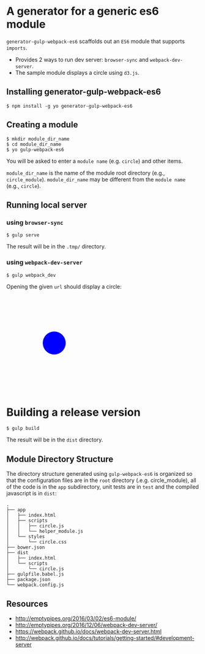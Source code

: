 # A generator for a generic es6 module

`generator-gulp-webpack-es6` scaffolds out an `ES6` module that supports `imports`.

- Provides 2 ways to run dev server: `browser-sync` and `webpack-dev-server`.
- The sample module displays a circle using `d3.js`.

## Installing generator-gulp-webpack-es6

```
$ npm install -g yo generator-gulp-webpack-es6
```

## Creating a module

```
$ mkdir module_dir_name
$ cd module_dir_name
$ yo gulp-webpack-es6
```

You will be asked to enter a `module name` (e.g. `circle`) and other items.

`module_dir_name` is the name of the module root directory (e.g., `circle_module`). `module_dir_name` may be different from the `module name` (e.g., `circle`).

## Running local server

### using `browser-sync`

```
$ gulp serve
```
The result will be in the `.tmp/` directory.

### using `webpack-dev-server`

```
$ gulp webpack_dev
```

Opening the given `url` should display a circle:

<div id="circle">
  <svg width="250" height="250">
  <circle cx="125" cy="125" r="30" fill="blue">
</circle>
</svg>
</div>

# Building a release version

```
$ gulp build
```

The result will be in the `dist` directory.

## Module Directory Structure

The directory structure generated using `gulp-webpack-es6` is organized so that the configuration files are in the `root` directory (.e.g. circle_module), all of the code is in the `app` subdirectory, unit tests are in `test` and the compiled javascript is in `dist`:

```
.
├── app
│   ├── index.html
│   ├── scripts
│   │   ├── circle.js
│   │   └── helper_module.js
│   └── styles
│       └── circle.css
├── bower.json
├── dist
│   ├── index.html
│   └── scripts
│       └── circle.js
├── gulpfile.babel.js
├── package.json
└── webpack.config.js
```

## Resources

- <http://emptypipes.org/2016/03/02/es6-module/>
- <http://emptypipes.org/2016/12/06/webpack-dev-server/>
- <https://webpack.github.io/docs/webpack-dev-server.html>
- <http://webpack.github.io/docs/tutorials/getting-started/#development-server>

